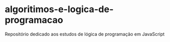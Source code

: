 # algoritimos-e-logica-de-programacao
 Repositório dedicado aos estudos de lógica de programação em JavaScript

